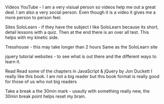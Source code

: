 Videos
YouTube - I am a very visiual person so videos help me out a great deal. I am also a very social person. Even though it is a video it gives me a more person to person feel.

Sites
SoloLearn - if they have the subject
I like SoloLearn because its short, detail lessons with a quiz. Then at the end there is an over all test. This helps with my kinetic side.

Tresshouse - this may take longer than 2 hours
Same as the SoloLearn site

jquery tutorial websites - to see what is out there and the different ways to learn it.

Read
Read some of the chapters in JavaScript & jQuery by Jon Duckett
I really like this book. I am not a big reader but this book format is really good for those of us who not big readers

Take a break a the 30min mark - usaully with something really new, the 30min break point helps reset my brain.



